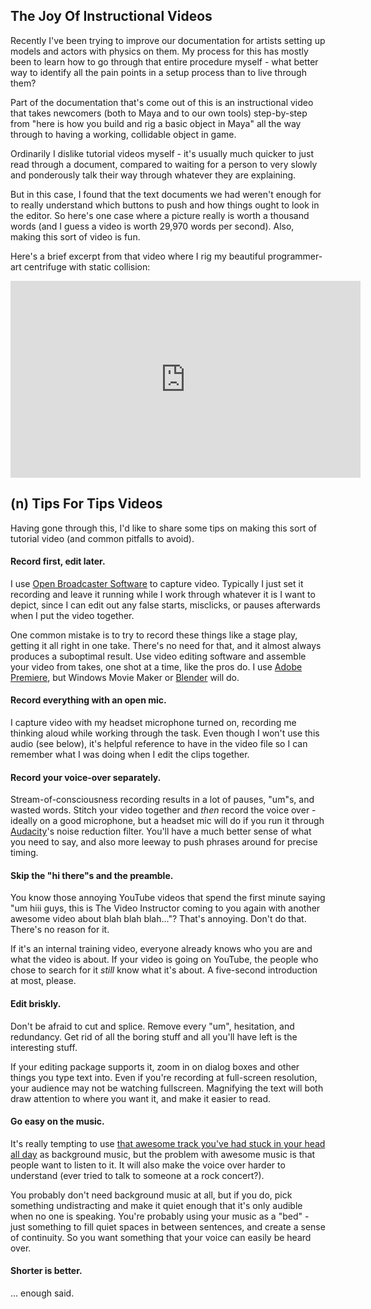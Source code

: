 The Joy Of Instructional Videos
-------------------------------

Recently I've been trying to improve our documentation for artists setting up models and actors with physics on them. My process for this has mostly been to learn how to go through that entire procedure myself - what better way to identify all the pain points in a setup process than to live through them? 

Part of the documentation that's come out of this is an instructional video that takes newcomers (both to Maya and to our own tools) step-by-step from "here is how you build and rig a basic object in Maya" all the way through to having a working, collidable object in game.

Ordinarily I dislike tutorial videos myself - it's usually much quicker to just read through a document, compared to waiting for a person to very slowly and ponderously talk their way through whatever they are explaining. 

But in this case, I found that the text documents we had weren't enough for to really understand which buttons to push and how things ought to look in the editor. So here's one case where a picture really is worth a thousand words (and I guess a video is worth 29,970 words per second). Also, making this sort of video is fun.

Here's a brief excerpt from that video where I rig my beautiful programmer-art centrifuge with static collision:

<iframe width="560" height="315" src="https://www.youtube.com/embed/MD9Auye3H-0" frameborder="0" allowfullscreen></iframe>

(n) Tips For Tips Videos
------------------------

Having gone through this, I'd like to share some tips on making this sort of tutorial video (and common pitfalls to avoid).

<h4>Record first, edit later.</h4>
 
I use [Open Broadcaster Software](https://obsproject.com/) to capture video. Typically I just set it recording and leave it running while I work through whatever it is I want to depict, since I can edit out any false starts, misclicks, or pauses afterwards when I put the video together.

One common mistake is to try to record these things like a stage play, getting it all right in one take. There's no need for that, and it almost always produces a suboptimal result. Use video editing software and assemble your video from takes, one shot at a time, like the pros do. I use [Adobe Premiere](http://www.adobe.com/products/premiere.html), but Windows Movie Maker or [Blender](https://www.blender.org/features/) will do.

<h4>Record everything with an open mic.</h4>

I capture video with my headset microphone turned on, recording me thinking aloud while working through the task. Even though I won't use this audio (see below), it's helpful reference to have in the video file so I can remember what I was doing when I edit the clips together.

<h4>Record your voice-over separately.</h4>

Stream-of-consciousness recording results in a lot of pauses, "um"s, and wasted words. Stitch your video together and *then* record the voice over - ideally on a good microphone, but a headset mic will do if you run it through [Audacity](http://www.audacityteam.org/)'s noise reduction filter. You'll have a much better sense of what you need to say, and also more leeway to push phrases around for precise timing.

<h4>Skip the "hi there"s and the preamble.</h4>

You know those annoying YouTube videos that spend the first minute saying "um hiii guys, this is The Video Instructor coming to you again with another awesome video about blah blah blah..."? That's annoying. Don't do that. There's no reason for it.  

If it's an internal training video, everyone already knows who you are and what the video is about. If your video is going on YouTube, the people who chose to search for it *still* know what it's about. A five-second introduction at most, please.

<h4>Edit briskly.</h4>

Don't be afraid to cut and splice. Remove every "um", hesitation, and redundancy. Get rid of all the boring stuff and all you'll have left is the interesting stuff.

If your editing package supports it, zoom in on dialog boxes and other things you type text into. Even if you're recording at full-screen resolution, your audience may not be watching fullscreen. Magnifying the text will both draw attention to where you want it, and make it easier to read.

<h4>Go easy on the music.</h4>

It's really tempting to use [that awesome track you've had stuck in your head all day](https://www.youtube.com/watch?v=6KF4nfrYpuU) as background music, but the problem with awesome music is that people want to listen to it. It will also make the voice over harder to understand (ever tried to talk to someone at a rock concert?).

You probably don't need background music at all, but if you do, pick something undistracting and make it quiet enough that it's only audible when no one is speaking. You're probably using your music as a "bed" - just something to fill quiet spaces in between sentences, and create a sense of continuity. So you want something that your voice can easily be heard over.

<h4>Shorter is better.</h4>
... enough said.
